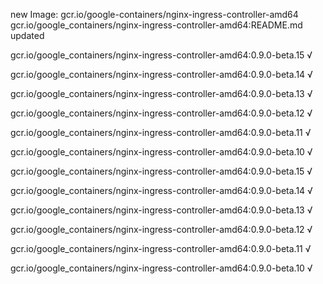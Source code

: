 new Image: gcr.io/google-containers/nginx-ingress-controller-amd64
gcr.io/google_containers/nginx-ingress-controller-amd64:README.md updated 

gcr.io/google_containers/nginx-ingress-controller-amd64:0.9.0-beta.15 √

gcr.io/google_containers/nginx-ingress-controller-amd64:0.9.0-beta.14 √

gcr.io/google_containers/nginx-ingress-controller-amd64:0.9.0-beta.13 √

gcr.io/google_containers/nginx-ingress-controller-amd64:0.9.0-beta.12 √

gcr.io/google_containers/nginx-ingress-controller-amd64:0.9.0-beta.11 √

gcr.io/google_containers/nginx-ingress-controller-amd64:0.9.0-beta.10 √

gcr.io/google_containers/nginx-ingress-controller-amd64:0.9.0-beta.15 √

gcr.io/google_containers/nginx-ingress-controller-amd64:0.9.0-beta.14 √

gcr.io/google_containers/nginx-ingress-controller-amd64:0.9.0-beta.13 √

gcr.io/google_containers/nginx-ingress-controller-amd64:0.9.0-beta.12 √

gcr.io/google_containers/nginx-ingress-controller-amd64:0.9.0-beta.11 √

gcr.io/google_containers/nginx-ingress-controller-amd64:0.9.0-beta.10 √

